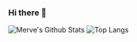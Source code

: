 ### Hi there 👋
![Merve's Github Stats](https://github-readme-stats.vercel.app/api?username=merveuygunerdol&show_icons=true&line_height=27&count_private=true&title_color=87d440&text_color=c9cacc&icon_color=2bbc8a&bg_color=0e1117) ![Top Langs](https://github-readme-stats.vercel.app/api/top-langs/?username=merveuygunerdol&layout=compact&hide=java,html&title_color=87d440&text_color=c9cacc&icon_color=2bbc8a&bg_color=0e1117)
